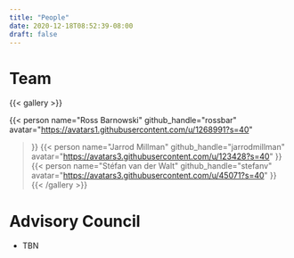 ```yaml
---
title: "People"
date: 2020-12-18T08:52:39-08:00
draft: false
---
```


# Team

{{< gallery >}}

{{< person
      name="Ross Barnowski"
      github_handle="rossbar"
      avatar="https://avatars1.githubusercontent.com/u/1268991?s=40"
>}}
{{< person
      name="Jarrod Millman"
      github_handle="jarrodmillman"
      avatar="https://avatars3.githubusercontent.com/u/123428?s=40"
>}}
{{< person
      name="Stéfan van der Walt"
      github_handle="stefanv"
      avatar="https://avatars3.githubusercontent.com/u/45071?s=40"
>}}
{{< /gallery >}}

# Advisory Council

- TBN
